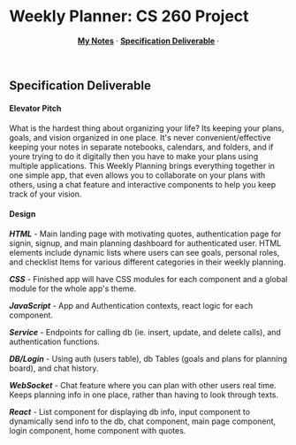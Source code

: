 # Weekly Planner: CS 260 Project

<p align="center">
  <a href="notes.md"><strong>My Notes</strong></a> ·
  <a href="#specification-deliverable"><strong>Specification Deliverable</strong></a> ·
</p>
<br/>

## Specification Deliverable

#### Elevator Pitch

What is the hardest thing about organizing your life? Its keeping your plans, goals, and vision organized in one place. It's never convenient/effective keeping your notes in separate notebooks, calendars, and folders, and if youre trying to do it digitally then you have to make your plans using multiple applications. This Weekly Planning brings everything together in one simple app, that even allows you to collaborate on your plans with others, using a chat feature and interactive components to help you keep track of your vision.

#### Design

***HTML*** - Main landing page with motivating quotes, authentication page for signin, signup, and main planning dashboard for authenticated user. HTML elements include dynamic lists where users can see goals, personal roles, and checklist Items for various different categories in their weekly planning.

***CSS*** - Finished app will have CSS modules for each component and a global module for the whole app's theme.

***JavaScript*** - App and Authentication contexts, react logic for each component.

***Service*** - Endpoints for calling db (ie. insert, update, and delete calls), and authentication functions.

***DB/Login*** - Using auth (users table), db Tables (goals and plans for planning board), and chat history.

***WebSocket*** - Chat feature where you can plan with other users real time. Keeps planning info in one place, rather than having to look through texts.

***React*** - List component for displaying db info, input component to dynamically send info to the db, chat component, main page component, login component, home component with quotes.